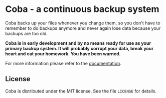 Coba - a continuous backup system
=================================
Coba backs up your files whenever you change them, so you don't have to
remember to do backups anymore and never again lose data because your
backups are too old.

**Coba is in early development and by no means ready for use as your
primary backup system. It will probably corrupt your data, break your
heart and eat your homework. You have been warned.**

For more information please refer to the
[documentation](http://coba.rtfd.org/).


License
-------
Coba is distributed under the MIT license. See the file `LICENSE` for details.


